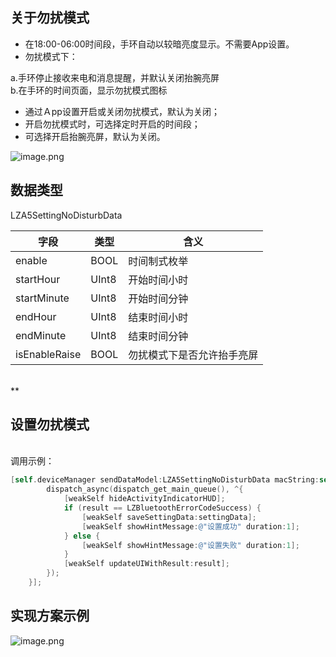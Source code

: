 <a name="D2WIh"></a>
## 关于勿扰模式
- 在18:00-06:00时间段，手环自动以较暗亮度显示。不需要App设置。
- 勿扰模式下：

a.手环停止接收来电和消息提醒，并默认关闭抬腕亮屏<br />b.在手环的时间页面，显示勿扰模式图标

- 通过Ａpp设置开启或关闭勿扰模式，默认为关闭；
- 开启勿扰模式时，可选择定时开启的时间段；
- 可选择开启抬腕亮屏，默认为关闭。

![image.png](https://cdn.nlark.com/yuque/0/2021/png/265997/1616724733010-75bfc96c-c592-47fa-a598-16b0df18d717.png#align=left&display=inline&height=464&margin=%5Bobject%20Object%5D&name=image.png&originHeight=464&originWidth=866&size=107523&status=done&style=none&width=866)
<a name="NvXKT"></a>
## 数据类型
LZA5SettingNoDisturbData

| 字段 | 类型 | 含义 |
| --- | --- | --- |
| enable | BOOL | 时间制式枚举 |
| startHour | UInt8 | 开始时间小时 |
| startMinute | UInt8 | 开始时间分钟 |
| endHour | UInt8 | 结束时间小时 |
| endMinute | UInt8 | 结束时间分钟 |
| isEnableRaise |  BOOL |  勿扰模式下是否允许抬手亮屏 |


<br />**
<a name="NCJAa"></a>
## 设置勿扰模式

<br />调用示例：
```objectivec
[self.deviceManager sendDataModel:LZA5SettingNoDisturbData macString:self.device.mac completion:^(LZBluetoothErrorCode result, id resp) {
        dispatch_async(dispatch_get_main_queue(), ^{
            [weakSelf hideActivityIndicatorHUD];
            if (result == LZBluetoothErrorCodeSuccess) {
                [weakSelf saveSettingData:settingData];
                [weakSelf showHintMessage:@"设置成功" duration:1];
            } else {
                [weakSelf showHintMessage:@"设置失败" duration:1];
            }
            [weakSelf updateUIWithResult:result];
        });
    }];
```


<a name="15hLi"></a>
## 实现方案示例
![image.png](https://cdn.nlark.com/yuque/0/2021/png/265997/1616737483254-b0673315-9984-448c-873e-8847ec415495.png#align=left&display=inline&height=446&margin=%5Bobject%20Object%5D&name=image.png&originHeight=446&originWidth=686&size=35584&status=done&style=none&width=686)

